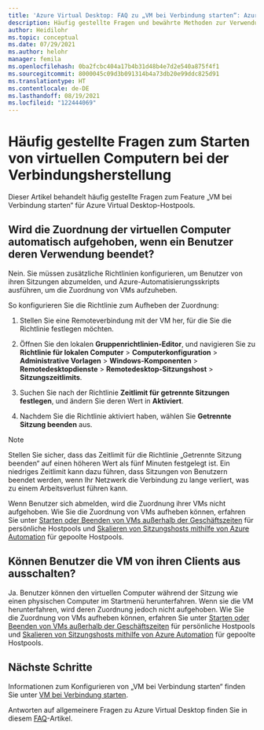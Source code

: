 ```yaml
---
title: 'Azure Virtual Desktop: FAQ zu „VM bei Verbindung starten“: Azure'
description: Häufig gestellte Fragen und bewährte Methoden zur Verwendung des Features „VM bei Verbindung starten“.
author: Heidilohr
ms.topic: conceptual
ms.date: 07/29/2021
ms.author: helohr
manager: femila
ms.openlocfilehash: 0ba2fcbc404a17b4b31d48b4e7d2e540a875f4f1
ms.sourcegitcommit: 8000045c09d3b091314b4a73db20e99ddc825d91
ms.translationtype: HT
ms.contentlocale: de-DE
ms.lasthandoff: 08/19/2021
ms.locfileid: "122444069"
---
```

# <a name="start-vm-on-connect-faq"></a>Häufig gestellte Fragen zum Starten von virtuellen Computern bei der Verbindungsherstellung

Dieser Artikel behandelt häufig gestellte Fragen zum Feature „VM bei Verbindung starten“ für Azure Virtual Desktop-Hostpools.

## <a name="are-vms-automatically-deallocated-when-a-user-stops-using-them"></a>Wird die Zuordnung der virtuellen Computer automatisch aufgehoben, wenn ein Benutzer deren Verwendung beendet?

Nein. Sie müssen zusätzliche Richtlinien konfigurieren, um Benutzer von ihren Sitzungen abzumelden, und Azure-Automatisierungsskripts ausführen, um die Zuordnung von VMs aufzuheben.

So konfigurieren Sie die Richtlinie zum Aufheben der Zuordnung:

1. Stellen Sie eine Remoteverbindung mit der VM her, für die Sie die Richtlinie festlegen möchten.

2. Öffnen Sie den lokalen **Gruppenrichtlinien-Editor**, und navigieren Sie zu **Richtlinie für lokalen Computer** > **Computerkonfiguration** > **Administrative Vorlagen** > **Windows-Komponenten** > **Remotedesktopdienste** > **Remotedesktop-Sitzungshost** > **Sitzungszeitlimits**.

3. Suchen Sie nach der Richtlinie **Zeitlimit für getrennte Sitzungen festlegen**, und ändern Sie deren Wert in **Aktiviert**.

4. Nachdem Sie die Richtlinie aktiviert haben, wählen Sie **Getrennte Sitzung beenden** aus.

>[!NOTE]
>Stellen Sie sicher, dass das Zeitlimit für die Richtlinie „Getrennte Sitzung beenden“ auf einen höheren Wert als fünf Minuten festgelegt ist. Ein niedriges Zeitlimit kann dazu führen, dass Sitzungen von Benutzern beendet werden, wenn Ihr Netzwerk die Verbindung zu lange verliert, was zu einem Arbeitsverlust führen kann.

Wenn Benutzer sich abmelden, wird die Zuordnung ihrer VMs nicht aufgehoben. Wie Sie die Zuordnung von VMs aufheben können, erfahren Sie unter [Starten oder Beenden von VMs außerhalb der Geschäftszeiten](../automation/automation-solution-vm-management.md) für persönliche Hostpools und [Skalieren von Sitzungshosts mithilfe von Azure Automation](set-up-scaling-script.md) für gepoolte Hostpools.

## <a name="can-users-turn-off-the-vm-from-their-clients"></a>Können Benutzer die VM von ihren Clients aus ausschalten?

Ja. Benutzer können den virtuellen Computer während der Sitzung wie einen physischen Computer im Startmenü herunterfahren. Wenn sie die VM herunterfahren, wird deren Zuordnung jedoch nicht aufgehoben. Wie Sie die Zuordnung von VMs aufheben können, erfahren Sie unter [Starten oder Beenden von VMs außerhalb der Geschäftszeiten](../automation/automation-solution-vm-management.md) für persönliche Hostpools und [Skalieren von Sitzungshosts mithilfe von Azure Automation](set-up-scaling-script.md) für gepoolte Hostpools.

## <a name="next-steps"></a>Nächste Schritte

Informationen zum Konfigurieren von „VM bei Verbindung starten“ finden Sie unter [VM bei Verbindung starten](start-virtual-machine-connect.md).

Antworten auf allgemeinere Fragen zu Azure Virtual Desktop finden Sie in diesem [FAQ](faq.yml)-Artikel.
